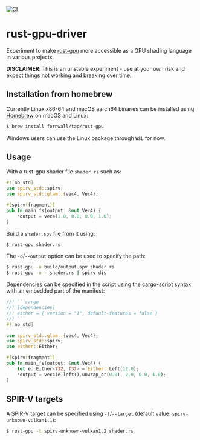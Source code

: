 [![CI](https://github.com/fornwall/rust-gpu-driver/workflows/CI/badge.svg)](https://github.com/fornwall/rust-gpu-driver/actions?query=workflow%3ACI)

# rust-gpu-driver
Experiment to make [rust-gpu](https://github.com/EmbarkStudios/rust-gpu) more accessible as a GPU shading language in various projects.

**DISCLAIMER**: This is an unstable experiment - use at your own risk and expect things not working and breaking over time.

## Installation from homebrew

Currently Linux x86-64 and macOS aarch64 binaries can be installed using [Homebrew](https://brew.sh/) on macOS and Linux:

```sh
$ brew install fornwall/tap/rust-gpu
```

Windows users can use the Linux package through `WSL` for now.

## Usage

With a rust-gpu shader file `shader.rs` such as:

```rust
#![no_std]
use spirv_std::spirv;
use spirv_std::glam::{vec4, Vec4};

#[spirv(fragment)]
pub fn main_fs(output: &mut Vec4) {
    *output = vec4(1.0, 0.0, 0.0, 1.0);
}
```

Build a `shader.spv` file from it using:

```sh
$ rust-gpu shader.rs
```

The `-o`/`--output` option can be used to specify the path:

```sh
$ rust-gpu -o build/output.spv shader.rs
$ rust-gpu -o - shader.rs | spirv-dis
```

Dependencies can be specified in the script using the [cargo-script](https://rust-lang.github.io/rfcs/3424-cargo-script.html) syntax with an embedded part of the manifest:

```rust
//! ```cargo
//! [dependencies]
//! either = { version = "1", default-features = false }
//! ```
#![no_std]

use spirv_std::glam::{vec4, Vec4};
use spirv_std::spirv;
use either::Either;

#[spirv(fragment)]
pub fn main_fs(output: &mut Vec4) {
    let e: Either<f32, f32> = Either::Left(12.0);
    *output = vec4(e.left().unwrap_or(0.0), 2.0, 0.0, 1.0);
}
```

## SPIR-V targets
A [SPIR-V target](https://embarkstudios.github.io/rust-gpu/book/platform-support.html) can be specified using `-t`/`--target` (default value: `spirv-unknown-vulkan1.1`):

```sh
$ rust-gpu -t spirv-unknown-vulkan1.2 shader.rs
```
